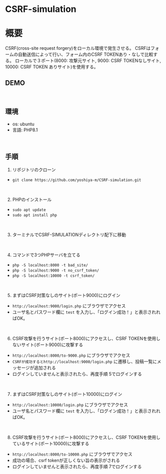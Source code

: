 # CSRF-simulation

# 概要
CSRF(cross-site request forgery)をローカル環境で発生させる。
CSRFはフォームの自動送信によって行い、フォーム内のCSRF TOKENあり・なしで比較する。
ローカルで３ポート(8000: 攻撃元サイト, 9000: CSRF TOKENなしサイト, 10000: CSRF TOKEN ありサイト)を使用する。
<br>

## DEMO


<br>

## 環境
- os: ubuntu
- 言語: PHP8.1
<br>

## 手順
1. リポジトリのクローン
 - `git clone https://github.com/yoshiya-m/CSRF-simulation.git`
<br>

2. PHPのインストール
 - `sudo apt update`
 - `sudo apt install php`
<br>

3. ターミナルでCSRF-SIMULATIONディレクトリ配下に移動
<br>

4. コマンドで3つPHPサーバを立てる
 - `php -S localhost:8000 -t bad_site/`
 - `php -S localhost:9000 -t no_csrf_token/`
 - `php -S localhost:10000 -t csrf_token/`
<br>

5. まずはCSRF対策なしのサイト(ポート9000)にログイン
 - `http://localhost:9000/login.php` にブラウザでアクセス
 - ユーザ名とパスワード欄に `test` を入力し、「ログイン成功！」と表示されればOK。
<br>

6. CSRF攻撃を行うサイト(ポート8000)にアクセスし、CSRF TOKENを使用しないサイト(ポート9000)に攻撃する
 - `http://localhost:8000/to-9000.php` にブラウザでアクセス
 - `CSRFが成功するとhttp://localhost:9000/login.php` に遷移し、投稿一覧にメッセージが追加される
 - ログインしていませんと表示されたら、再度手順 5でログインする
<br>

7. まずはCSRF対策なしのサイト(ポート10000)にログイン
 - `http://localhost:10000/login.php` にブラウザでアクセス
 - ユーザ名とパスワード欄に `test` を入力し、「ログイン成功！」と表示されればOK。
<br>

8. CSRF攻撃を行うサイト(ポート8000)にアクセスし、CSRF TOKENを使用しているサイト(ポート10000)に攻撃する
 - `http://localhost:8000/to-10000.php` にブラウザでアクセス
 - 成功の場合、csrf tokenが正しくない旨の表示がされる
 - ログインしていませんと表示されたら、再度手順 7でログインする




